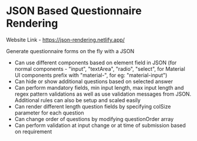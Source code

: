 # JSON Based Questionnaire Rendering

Website Link - https://json-rendering.netlify.app/

Generate questionnaire forms on the fly with a JSON

- Can use different components based on element field in JSON (for normal components - "input", "textArea", "radio", "select", for Material UI components prefix with "material-", for eg: "material-input")
- Can hide or show additional questions based on selected answer
- Can perform mandatory fields, min input length, max input length and regex pattern validations as well as use validation messages from JSON. Additional rules can also be setup and scaled easily
- Can render different length question fields by specifying colSize parameter for each question
- Can change order of questions by modifying questionOrder array
- Can perform validation at input change or at time of submission based on requirement
